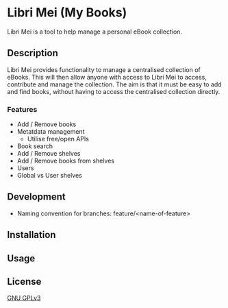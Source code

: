# Libri Mei (My Books)

Libri Mei is a tool to help manage a personal eBook collection.

## Description

Libri Mei provides functionality to manage a centralised collection of eBooks.  This will then allow anyone with access to Libri Mei to access, contribute and manage the collection.  The aim is that it must be easy to add and find books, without having to access the centralised collection directly.

### Features
- Add / Remove books
- Metatdata management
  - Utilise free/open APIs
- Book search
- Add / Remove shelves
- Add / Remove books from shelves
- Users
- Global vs User shelves

## Development
- Naming convention for branches: feature/&lt;name-of-feature&gt;

## Installation

## Usage

## License
[GNU GPLv3](/LICENSE)